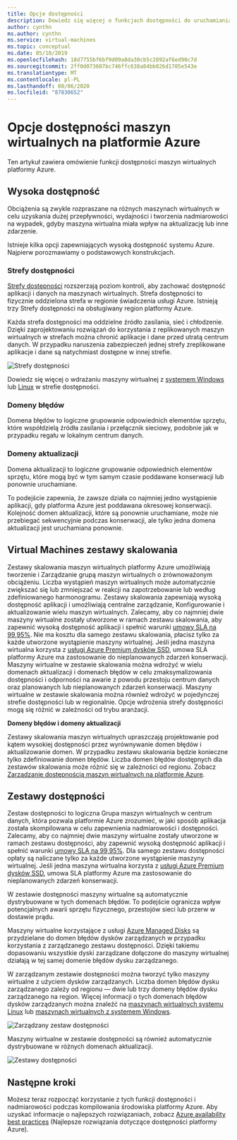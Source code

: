 ```yaml
---
title: Opcje dostępności
description: Dowiedz się więcej o funkcjach dostępności do uruchamiania maszyn wirtualnych na platformie Azure
author: cynthn
ms.author: cynthn
ms.service: virtual-machines
ms.topic: conceptual
ms.date: 05/10/2019
ms.openlocfilehash: 18d7755bf6bf9d09a8da30cb5c2892af6ed90c7d
ms.sourcegitcommit: 2ff0d073607bc746ffc638a84bb026d1705e543e
ms.translationtype: MT
ms.contentlocale: pl-PL
ms.lasthandoff: 08/06/2020
ms.locfileid: "87830652"
---
```

# <a name="availability-options-for-virtual-machines-in-azure"></a>Opcje dostępności maszyn wirtualnych na platformie Azure

Ten artykuł zawiera omówienie funkcji dostępności maszyn wirtualnych platformy Azure.

## <a name="high-availability"></a>Wysoka dostępność

Obciążenia są zwykle rozpraszane na różnych maszynach wirtualnych w celu uzyskania dużej przepływności, wydajności i tworzenia nadmiarowości na wypadek, gdyby maszyna wirtualna miała wpływ na aktualizację lub inne zdarzenie. 

Istnieje kilka opcji zapewniających wysoką dostępność systemu Azure. Najpierw porozmawiamy o podstawowych konstrukcjach. 

### <a name="availability-zones"></a>Strefy dostępności

[Strefy dostępności](../availability-zones/az-overview.md) rozszerzają poziom kontroli, aby zachować dostępność aplikacji i danych na maszynach wirtualnych. Strefa dostępności to fizycznie oddzielona strefa w regionie świadczenia usługi Azure. Istnieją trzy Strefy dostępności na obsługiwany region platformy Azure. 

Każda strefa dostępności ma oddzielne źródło zasilania, sieć i chłodzenie. Dzięki zaprojektowaniu rozwiązań do korzystania z replikowanych maszyn wirtualnych w strefach można chronić aplikacje i dane przed utratą centrum danych. W przypadku naruszenia zabezpieczeń jednej strefy zreplikowane aplikacje i dane są natychmiast dostępne w innej strefie. 

![Strefy dostępności](./media/virtual-machines-common-regions-and-availability/three-zones-per-region.png)

Dowiedz się więcej o wdrażaniu maszyny wirtualnej z [systemem Windows](./windows/create-powershell-availability-zone.md) lub [Linux](./linux/create-cli-availability-zone.md) w strefie dostępności.


### <a name="fault-domains"></a>Domeny błędów

Domena błędów to logiczne grupowanie odpowiednich elementów sprzętu, które współdzielą źródła zasilania i przełącznik sieciowy, podobnie jak w przypadku regału w lokalnym centrum danych. 

### <a name="update-domains"></a>Domeny aktualizacji

Domena aktualizacji to logiczne grupowanie odpowiednich elementów sprzętu, które mogą być w tym samym czasie poddawane konserwacji lub ponownie uruchamiane. 

To podejście zapewnia, że zawsze działa co najmniej jedno wystąpienie aplikacji, gdy platforma Azure jest poddawana okresowej konserwacji. Kolejność domen aktualizacji, które są ponownie uruchamiane, może nie przebiegać sekwencyjnie podczas konserwacji, ale tylko jedna domena aktualizacji jest uruchamiana ponownie.


## <a name="virtual-machines-scale-sets"></a>Virtual Machines zestawy skalowania 

Zestawy skalowania maszyn wirtualnych platformy Azure umożliwiają tworzenie i Zarządzanie grupą maszyn wirtualnych o zrównoważonym obciążeniu. Liczba wystąpień maszyn wirtualnych może automatycznie zwiększać się lub zmniejszać w reakcji na zapotrzebowanie lub według zdefiniowanego harmonogramu. Zestawy skalowania zapewniają wysoką dostępność aplikacji i umożliwiają centralne zarządzanie, Konfigurowanie i aktualizowanie wielu maszyn wirtualnych. Zalecamy, aby co najmniej dwie maszyny wirtualne zostały utworzone w ramach zestawu skalowania, aby zapewnić wysoką dostępność aplikacji i spełnić warunki [umowy SLA na 99,95%](https://azure.microsoft.com/support/legal/sla/virtual-machines/). Nie ma kosztu dla samego zestawu skalowania, płacisz tylko za każde utworzone wystąpienie maszyny wirtualnej. Jeśli jedna maszyna wirtualna korzysta z [usługi Azure Premium dysków SSD](./windows/disks-types.md#premium-ssd), umowa SLA platformy Azure ma zastosowanie do nieplanowanych zdarzeń konserwacji. Maszyny wirtualne w zestawie skalowania można wdrożyć w wielu domenach aktualizacji i domenach błędów w celu zmaksymalizowania dostępności i odporności na awarie z powodu przestoju centrum danych oraz planowanych lub nieplanowanych zdarzeń konserwacji. Maszyny wirtualne w zestawie skalowania można również wdrożyć w pojedynczej strefie dostępności lub w regionalnie. Opcje wdrożenia strefy dostępności mogą się różnić w zależności od trybu aranżacji.

**Domeny błędów i domeny aktualizacji**

Zestawy skalowania maszyn wirtualnych upraszczają projektowanie pod kątem wysokiej dostępności przez wyrównywanie domen błędów i aktualizowanie domen. W przypadku zestawu skalowania będzie konieczne tylko zdefiniowanie domen błędów. Liczba domen błędów dostępnych dla zestawów skalowania może różnić się w zależności od regionu. Zobacz [Zarządzanie dostępnością maszyn wirtualnych na platformie Azure](./windows/manage-availability.md).


## <a name="availability-sets"></a>Zestawy dostępności
Zestaw dostępności to logiczna Grupa maszyn wirtualnych w centrum danych, która pozwala platformie Azure zrozumieć, w jaki sposób aplikacja została skompilowana w celu zapewnienia nadmiarowości i dostępności. Zalecamy, aby co najmniej dwie maszyny wirtualne zostały utworzone w ramach zestawu dostępności, aby zapewnić wysoką dostępność aplikacji i spełnić warunki [umowy SLA na 99,95%](https://azure.microsoft.com/support/legal/sla/virtual-machines/). Dla samego zestawu dostępności opłaty są naliczane tylko za każde utworzone wystąpienie maszyny wirtualnej. Jeśli jedna maszyna wirtualna korzysta z [usługi Azure Premium dysków SSD](./windows/disks-types.md#premium-ssd), umowa SLA platformy Azure ma zastosowanie do nieplanowanych zdarzeń konserwacji.

W zestawie dostępności maszyny wirtualne są automatycznie dystrybuowane w tych domenach błędów. To podejście ogranicza wpływ potencjalnych awarii sprzętu fizycznego, przestojów sieci lub przerw w dostawie prądu.

Maszyny wirtualne korzystające z usługi [Azure Managed Disks](./windows/faq-for-disks.md) są przydzielane do domen błędów dysków zarządzanych w przypadku korzystania z zarządzanego zestawu dostępności. Dzięki takiemu dopasowaniu wszystkie dyski zarządzane dołączone do maszyny wirtualnej działają w tej samej domenie błędów dysku zarządzanego. 

W zarządzanym zestawie dostępności można tworzyć tylko maszyny wirtualne z użyciem dysków zarządzanych. Liczba domen błędów dysku zarządzanego zależy od regionu — dwie lub trzy domeny błędów dysku zarządzanego na region. Więcej informacji o tych domenach błędów dysków zarządzanych można znaleźć na [maszynach wirtualnych systemu Linux](./linux/manage-availability.md?#use-managed-disks-for-vms-in-an-availability-set) lub [maszynach wirtualnych z systemem Windows](./windows/manage-availability.md?#use-managed-disks-for-vms-in-an-availability-set).

![Zarządzany zestaw dostępności](./media/virtual-machines-common-manage-availability/md-fd-updated.png)


Maszyny wirtualne w zestawie dostępności są również automatycznie dystrybuowane w różnych domenach aktualizacji. 

![Zestawy dostępności](./media/virtual-machines-common-manage-availability/ud-fd-configuration.png)

## <a name="next-steps"></a>Następne kroki
Możesz teraz rozpocząć korzystanie z tych funkcji dostępności i nadmiarowości podczas kompilowania środowiska platformy Azure. Aby uzyskać informacje o najlepszych rozwiązaniach, zobacz [Azure availability best practices](/azure/architecture/checklist/resiliency-per-service) (Najlepsze rozwiązania dotyczące dostępności platformy Azure).